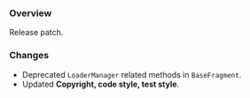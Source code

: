 ### Overview ###

Release patch.

### Changes ###

- Deprecated `LoaderManager` related methods in `BaseFragment`.
- Updated **Copyright, code style, test style**.